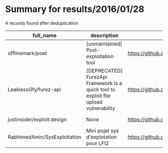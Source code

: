 
# Summary for results/2016/01/28
    
4 records found after deduplication

| full_name | description | html_url | matched_list | matched_count | pushed_at | size | stargazers_count | language | forks_count |
|------------------------------|--------------------------------------------------------------------------------------|-------------------------------------------------|----------------|-----------------|---------------------------|--------|--------------------|------------|---------------|
| offlinemark/poet | [unmaintained] Post-exploitation tool | https://github.com/offlinemark/poet | ['exploit'] | 1 | 2016-01-28 17:45:27+00:00 | 168 | 187 | Python | 59 |
| LeaklessGfy/furez-api | [DEPRECATED] FurezApi Framework is a quick tool to exploit file upload vulnerability | https://github.com/LeaklessGfy/furez-api | ['exploit'] | 1 | 2016-01-28 16:46:55+00:00 | 752 | 1 | PHP | 2 |
| justinsider/exploit.design | None | https://github.com/justinsider/exploit.design | ['exploit'] | 1 | 2016-01-28 23:46:33+00:00 | 4366 | 0 | Python | 0 |
| RabhimedAmin/SysExploitation | Mini pojet sys d'explotation pour LFI2 | https://github.com/RabhimedAmin/SysExploitation | ['exploit'] | 1 | 2016-01-28 19:50:16+00:00 | 41 | 0 | Java | 0 |
